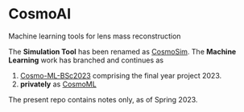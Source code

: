# CosmoAI

Machine learning tools for lens mass reconstruction

The **Simulation Tool** has been renamed as [CosmoSim](https://github.com/CosmoAI-AES/CosmoSim).
The **Machine Learning** work has branched and continues as

1. [Cosmo-ML-BSc2023](https://github.com/CosmoAI-AES/Cosmo-ML-BSc2023)
   comprising the final year project 2023. 
2. **privately** as [CosmoML](https://github.com/CosmoAI-AES/CosmoML)

The present repo contains notes only, as of Spring 2023.

